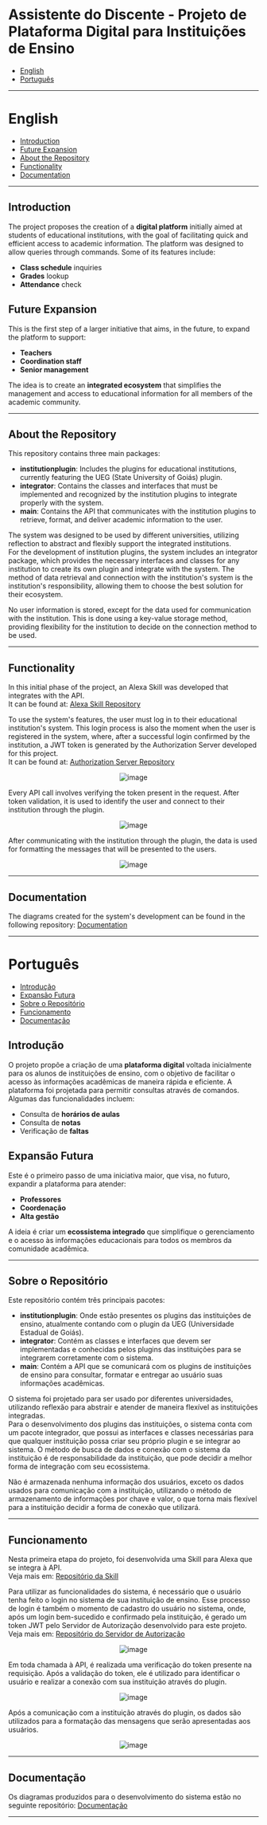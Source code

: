 # Assistente do Discente - Projeto de Plataforma Digital para Instituições de Ensino

- [English](#english)
- [Português](#português)

---

# English

- [Introduction](#introduction)
- [Future Expansion](#future-expansion)
- [About the Repository](#about-the-repository)
- [Functionality](#functionality)
- [Documentation](#documentation)

---

## Introduction

The project proposes the creation of a **digital platform** initially aimed at students of educational institutions, with the goal of facilitating quick and efficient access to academic information. The platform was designed to allow queries through commands. Some of its features include:

- **Class schedule** inquiries
- **Grades** lookup
- **Attendance** check

## Future Expansion

This is the first step of a larger initiative that aims, in the future, to expand the platform to support:

- **Teachers**
- **Coordination staff**
- **Senior management**

The idea is to create an **integrated ecosystem** that simplifies the management and access to educational information for all members of the academic community.

---

## About the Repository

This repository contains three main packages:

- **institutionplugin**: Includes the plugins for educational institutions, currently featuring the UEG (State University of Goiás) plugin.
- **integrator**: Contains the classes and interfaces that must be implemented and recognized by the institution plugins to integrate properly with the system.
- **main**: Contains the API that communicates with the institution plugins to retrieve, format, and deliver academic information to the user.

The system was designed to be used by different universities, utilizing reflection to abstract and flexibly support the integrated institutions.  
For the development of institution plugins, the system includes an integrator package, which provides the necessary interfaces and classes for any institution to create its own plugin and integrate with the system. The method of data retrieval and connection with the institution's system is the institution's responsibility, allowing them to choose the best solution for their ecosystem.

No user information is stored, except for the data used for communication with the institution. This is done using a key-value storage method, providing flexibility for the institution to decide on the connection method to be used.

---

## Functionality

In this initial phase of the project, an Alexa Skill was developed that integrates with the API.  
It can be found at: [Alexa Skill Repository](https://github.com/Assistente-do-Discente/AD_AlexaHandler)

To use the system's features, the user must log in to their educational institution's system. This login process is also the moment when the user is registered in the system, where, after a successful login confirmed by the institution, a JWT token is generated by the Authorization Server developed for this project.  
It can be found at: [Authorization Server Repository](https://github.com/Assistente-do-Discente/AD_AuthServer)

<p align="center">
  <img src="https://github.com/user-attachments/assets/e959dfda-97f1-4b4b-b687-b367eb6be35c" alt="image">
</p>

Every API call involves verifying the token present in the request. After token validation, it is used to identify the user and connect to their institution through the plugin.

<p align="center">
  <img src="https://github.com/user-attachments/assets/0620e641-6e8e-4d88-971e-7f8c3acff972" alt="image">
</p>

After communicating with the institution through the plugin, the data is used for formatting the messages that will be presented to the users.

<p align="center">
  <img src="https://github.com/user-attachments/assets/220f0874-93b0-41b4-bfef-d80108031cc3" alt="image">
</p>

---

## Documentation

The diagrams created for the system's development can be found in the following repository: [Documentation](https://github.com/Assistente-do-Discente/Documentacao)

---

# Português
 
- [Introdução](#introdução)
- [Expansão Futura](#expansão-futura)
- [Sobre o Repositório](#sobre-o-repositório)
- [Funcionamento](#funcionamento)
- [Documentação](#documentação)
    
## Introdução

O projeto propõe a criação de uma **plataforma digital** voltada inicialmente para os alunos de instituições de ensino, com o objetivo de facilitar o acesso às informações acadêmicas de maneira rápida e eficiente. A plataforma foi projetada para permitir consultas através de comandos. Algumas das funcionalidades incluem:

- Consulta de **horários de aulas**
- Consulta de **notas**
- Verificação de **faltas**

## Expansão Futura

Este é o primeiro passo de uma iniciativa maior, que visa, no futuro, expandir a plataforma para atender:

- **Professores**
- **Coordenação**
- **Alta gestão**

A ideia é criar um **ecossistema integrado** que simplifique o gerenciamento e o acesso às informações educacionais para todos os membros da comunidade acadêmica.

---

## Sobre o Repositório

Este repositório contém três principais pacotes:

- **institutionplugin**: Onde estão presentes os plugins das instituições de ensino, atualmente contando com o plugin da UEG (Universidade Estadual de Goiás).
- **integrator**: Contém as classes e interfaces que devem ser implementadas e conhecidas pelos plugins das instituições para se integrarem corretamente com o sistema.
- **main**: Contém a API que se comunicará com os plugins de instituições de ensino para consultar, formatar e entregar ao usuário suas informações acadêmicas.

O sistema foi projetado para ser usado por diferentes universidades, utilizando reflexão para abstrair e atender de maneira flexível as instituições integradas.  
Para o desenvolvimento dos plugins das instituições, o sistema conta com um pacote integrador, que possui as interfaces e classes necessárias para que qualquer instituição possa criar seu próprio plugin e se integrar ao sistema. O método de busca de dados e conexão com o sistema da instituição é de responsabilidade da instituição, que pode decidir a melhor forma de integração com seu ecossistema.

Não é armazenada nenhuma informação dos usuários, exceto os dados usados para comunicação com a instituição, utilizando o método de armazenamento de informações por chave e valor, o que torna mais flexível para a instituição decidir a forma de conexão que utilizará.

---

## Funcionamento

Nesta primeira etapa do projeto, foi desenvolvida uma Skill para Alexa que se integra à API.  
Veja mais em: [Repositório da Skill](https://github.com/Assistente-do-Discente/AD_AlexaHandler)

Para utilizar as funcionalidades do sistema, é necessário que o usuário tenha feito o login no sistema de sua instituição de ensino. Esse processo de login é também o momento de cadastro do usuário no sistema, onde, após um login bem-sucedido e confirmado pela instituição, é gerado um token JWT pelo Servidor de Autorização desenvolvido para este projeto.  
Veja mais em: [Repositório do Servidor de Autorização](https://github.com/Assistente-do-Discente/AD_AuthServer)

<p align="center">
  <img src="https://github.com/user-attachments/assets/f51087ec-0d34-4823-8c69-ce26d48cfa53" alt="image">
</p>

Em toda chamada à API, é realizada uma verificação do token presente na requisição. Após a validação do token, ele é utilizado para identificar o usuário e realizar a conexão com sua instituição através do plugin.

<p align="center">
  <img src="https://github.com/user-attachments/assets/37623061-ab60-4681-9efb-68f022f2c0ab" alt="image">
</p>

Após a comunicação com a instituição através do plugin, os dados são utilizados para a formatação das mensagens que serão apresentadas aos usuários.

<p align="center">
  <img src="https://github.com/user-attachments/assets/220f0874-93b0-41b4-bfef-d80108031cc3" alt="image">
</p>


---

## Documentação

Os diagramas produzidos para o desenvolvimento do sistema estão no seguinte repositório: [Documentação](https://github.com/Assistente-do-Discente/Documentacao)

--- 
